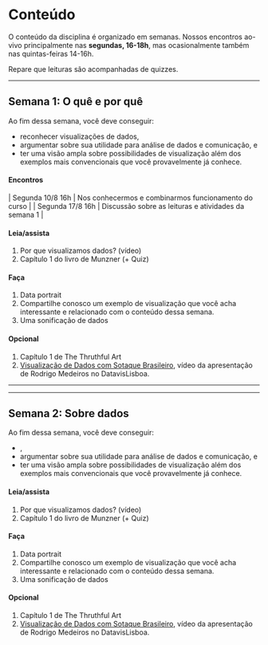 # Conteúdo

O conteúdo da disciplina é organizado em semanas.
Nossos encontros ao-vivo principalmente nas **segundas, 16-18h**, mas ocasionalmente também nas quintas-feiras 14-16h.

Repare que leituras são acompanhadas de quizzes.

--------------

## Semana 1: O quê e por quê

Ao fim dessa semana, você deve conseguir:
* reconhecer visualizações de dados,
* argumentar sobre sua utilidade para análise de dados e comunicação, e
* ter uma visão ampla sobre possibilidades de visualização além dos exemplos mais convencionais que você provavelmente já conhece.

#### Encontros
| Segunda 10/8 16h | Nos conhecermos e combinarmos funcionamento do curso |
| Segunda 17/8 16h | Discussão sobre as leituras e atividades da semana 1 |

#### Leia/assista

1. Por que visualizamos dados? (vídeo)
1. Capítulo 1 do livro de Munzner (+ Quiz)

#### Faça

1. Data portrait
1. Compartilhe conosco um exemplo de visualização que você acha interessante e relacionado com o conteúdo dessa semana.
1. Uma sonificação de dados

#### Opcional

1. Capítulo 1 de The Thruthful Art
1. [Visualização de Dados com Sotaque Brasileiro](https://www.youtube.com/watch?v=NMtDGrWrOig), vídeo da apresentação de Rodrigo Medeiros no DatavisLisboa.

--------------

--------------

## Semana 2: Sobre dados

Ao fim dessa semana, você deve conseguir:
* ,
* argumentar sobre sua utilidade para análise de dados e comunicação, e
* ter uma visão ampla sobre possibilidades de visualização além dos exemplos mais convencionais que você provavelmente já conhece.

#### Leia/assista

1. Por que visualizamos dados? (vídeo)
1. Capítulo 1 do livro de Munzner (+ Quiz)

#### Faça

1. Data portrait
1. Compartilhe conosco um exemplo de visualização que você acha interessante e relacionado com o conteúdo dessa semana.
1. Uma sonificação de dados

#### Opcional

1. Capítulo 1 de The Thruthful Art
1. [Visualização de Dados com Sotaque Brasileiro](https://www.youtube.com/watch?v=NMtDGrWrOig), vídeo da apresentação de Rodrigo Medeiros no DatavisLisboa.
